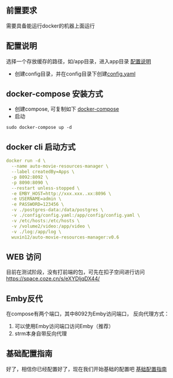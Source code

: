 
## 前置要求
需要具备能运行docker的机器上面运行


## 配置说明
选择一个存放缓存的路径，如/app目录，进入app目录
[配置说明](./配置说明.md)
- 创建config目录，并在config目录下创建[config.yaml](./config.yaml)

## docker-compose 安装方式
- 创建compose, 可复制如下
[docker-compose](./docker-compose.yml)
- 启动
```angular2html
sudo docker-compose up -d
```

## docker cli 启动方式
```yaml
docker run -d \
  --name auto-movie-resources-manager \
  --label createdBy=Apps \
  -p 8092:8092 \
  -p 8090:8090 \
  --restart unless-stopped \
  -e EMBY_HOST=http://xxx.xxx..xx:8096 \
  -e USERNAME=admin \
  -e PASSWORD=123456 \
  -v ./postgres-data:/data/postgres \
  -v ./config/config.yaml:/app/config/config.yaml \
  -v /etc/hosts:/etc/hosts \
  -v /volume2/video:/app/video \
  -v ./log:/app/log \
  wuxin12/auto-movie-resources-manager:v0.6

```

## WEB 访问
目前在测试阶段，没有打前端的包，可先在扣子空间进行访问
https://space.coze.cn/s/eXYDljqDX44/


## Emby反代
在compose有两个端口，其中8092为Emby访问端口，
反向代理方式：
1. 可以使用Emby访问端口访问Emby（推荐）
2. strm本身自带反向代理


## 基础配置指南
好了，相信你已经配置好了，现在我们开始基础的配置吧
[基础配置指南](./其他/基础配置指南.md)

